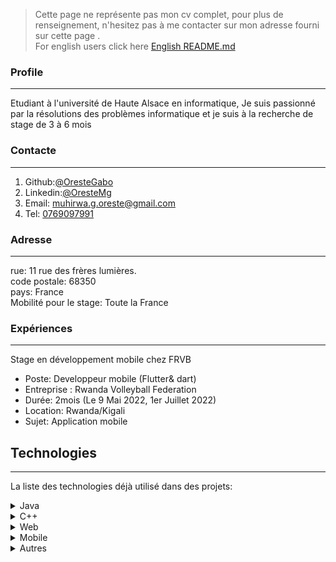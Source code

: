 > Cette page ne représente pas mon cv complet, pour plus de renseignement, n'hesitez pas à me contacter sur mon adresse fourni sur cette page .<br />
> For english users click here [English README.md]()

<!--
## Table de matières
1. [Profile](#general-info)
2. [Contacte](#Contacte)
3. [Adresse](#adresse)
3. [Expérience](#experience)
4. [Technologies](#technologies)
5. [Installation](#installation)
6. [Collaboration](#collaboration)
7. [FAQs](#faqs)

-->
### Profile
***
Etudiant à l'université de Haute Alsace en informatique,
Je suis passionné par la résolutions des problèmes
informatique et je suis à la recherche de stage de 3 à 6 mois
### Contacte
***
1. Github:[@OresteGabo](https://github.com/OresteGabo)
2. Linkedin:[@OresteMg](https://www.linkedin.com/in/orestemg/)
2. Email: [muhirwa.g.oreste@gmail.com](mailto:muhirwa.g.oreste@gmail.com)
3. Tel: [0769097991](tel:+33769097991)
### Adresse
***
rue: 11 rue des frères lumières.<br />
code postale: 68350<br />
pays: France<br />
Mobilité pour le stage: Toute la France<br />
### Expériences
***
Stage en développement mobile chez FRVB
* Poste: Developpeur mobile (Flutter& dart) <br />
* Entreprise : Rwanda Volleyball Federation<br />
* Durée: 2mois (Le 9 Mai 2022, 1er Juillet 2022)<br />
* Location: Rwanda/Kigali<br />
* Sujet: Application mobile<br />


## Technologies
***
La liste des technologies déjà utilisé dans des projets:


<details>
<summary>Java</summary>

* Spring
* Apache camel
* Javax.Swing
* JavaFx
</details>

<details>
<summary>C++</summary>

* Qt
</details>


<details>
  <summary>Web </summary>

HTML


  <details>
    <summary>CSS3</summary>

* Less
* Sass
  </details>

<details>
    <summary>Javascript</summary>

* jQuery
* React
* VueJs
* NodeJs
* Angular et AngularJS
  </details>

<details>
    <summary>php 8.1</summary>

* Laravel
* Symfony
  </details>
</details>
<details>
  <summary>Mobile</summary>

1. Android (Java et kotlin)
2. Flutter (Dart)
3. React Native

</details>
<details>
  <summary>Autres</summary>


<details>
<summary>Python</summary>

* Flask
* Python pptx
</details>

<details>
<summary>Script shell</summary>

* Git: gestion de versions
* Bash
* Batch
* Powershell
</details>

</details>
